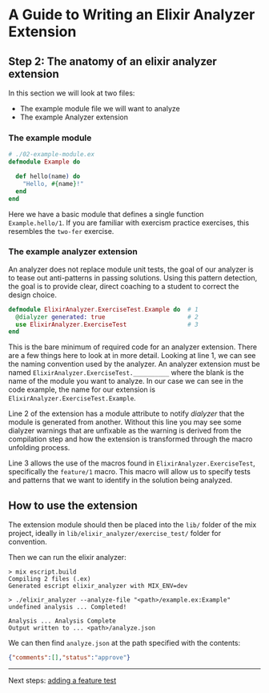 # A Guide to Writing an Elixir Analyzer Extension

## Step 2: The anatomy of an elixir analyzer extension

In this section we will look at two files:

- The example module file we will want to analyze
- The example Analyzer extension

### The example module

```elixir
# ./02-example-module.ex
defmodule Example do

  def hello(name) do
    "Hello, #{name}!"
  end
end
```

Here we have a basic module that defines a single function `Example.hello/1`.  If you are familiar with exercism practice exercises, this resembles the `two-fer` exercise.

### The example analyzer extension

An analyzer does not replace module unit tests, the goal of our analyzer is to tease out anti-patterns in passing solutions.  Using this pattern detection, the goal is to provide clear, direct coaching to a student to correct the design choice.

```elixir
defmodule ElixirAnalyzer.ExerciseTest.Example do  # 1
  @dialyzer generated: true                       # 2
  use ElixirAnalyzer.ExerciseTest                 # 3
end
```

This is the bare minimum of required code for an analyzer extension.  There are a few things here to look at in more detail. Looking at line 1, we can see the naming convention used by the analyzer.  An analyzer extension must be named `ElixirAnalyzer.ExerciseTest.__________` where the blank is the name of the module you want to analyze.  In our case we can see in the code example, the name for our extension is `ElixirAnalyzer.ExerciseTest.Example`.

Line 2 of the extension has a module attribute to notify _dialyzer_ that the module is generated from another.  Without this line you may see some dialyzer warnings that are unfixable as the warning is derived from the compilation step and how the extension is transformed through the macro unfolding process.

Line 3 allows the use of the macros found in `ElixirAnalyzer.ExerciseTest`, specifically the `feature/1` macro.  This macro will allow us to specify tests and patterns that we want to identify in the solution being analyzed.

## How to use the extension

The extension module should then be placed into the `lib/` folder of the mix project, ideally in `lib/elixir_analyzer/exercise_test/` folder for convention.

Then we can run the elixir analyzer:

```shell
> mix escript.build
Compiling 2 files (.ex)
Generated escript elixir_analyzer with MIX_ENV=dev

> ./elixir_analyzer --analyze-file "<path>/example.ex:Example"
undefined analysis ... Completed!

Analysis ... Analysis Complete
Output written to ... <path>/analyze.json
```

We can then find `analyze.json` at the path specified with the contents:

```json
{"comments":[],"status":"approve"}
```

---

Next steps: [adding a feature test][step-3]

[step-3]: ../step-03/step-03.md
